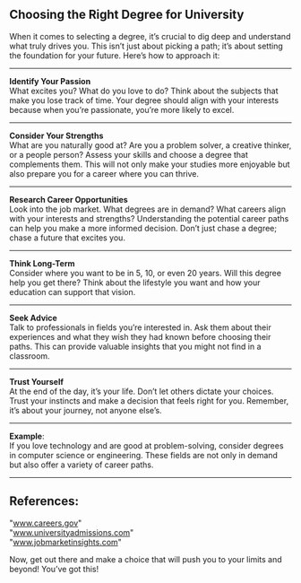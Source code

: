 ## Choosing the Right Degree for University

When it comes to selecting a degree, it’s crucial to dig deep and understand what truly drives you. This isn’t just about picking a path; it’s about setting the foundation for your future. Here’s how to approach it:

---

**Identify Your Passion**  
What excites you? What do you love to do? Think about the subjects that make you lose track of time. Your degree should align with your interests because when you’re passionate, you’re more likely to excel.

---

**Consider Your Strengths**  
What are you naturally good at? Are you a problem solver, a creative thinker, or a people person? Assess your skills and choose a degree that complements them. This will not only make your studies more enjoyable but also prepare you for a career where you can thrive.

---

**Research Career Opportunities**  
Look into the job market. What degrees are in demand? What careers align with your interests and strengths? Understanding the potential career paths can help you make a more informed decision. Don’t just chase a degree; chase a future that excites you.

---

**Think Long-Term**  
Consider where you want to be in 5, 10, or even 20 years. Will this degree help you get there? Think about the lifestyle you want and how your education can support that vision. 

---

**Seek Advice**  
Talk to professionals in fields you’re interested in. Ask them about their experiences and what they wish they had known before choosing their paths. This can provide valuable insights that you might not find in a classroom.

---

**Trust Yourself**  
At the end of the day, it’s your life. Don’t let others dictate your choices. Trust your instincts and make a decision that feels right for you. Remember, it’s about your journey, not anyone else’s.

---

**Example**:  
If you love technology and are good at problem-solving, consider degrees in computer science or engineering. These fields are not only in demand but also offer a variety of career paths.

---

## References:  
"www.careers.gov"  
"www.universityadmissions.com"  
"www.jobmarketinsights.com"  

Now, get out there and make a choice that will push you to your limits and beyond! You’ve got this!